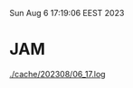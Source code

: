 Sun Aug  6 17:19:06 EEST 2023
# JAM
<a href='./cache/202308/06_17.log'>./cache/202308/06_17.log</a>
